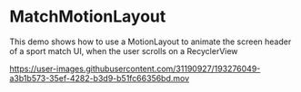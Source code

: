 # MatchMotionLayout

This demo shows how to use a MotionLayout to animate the screen header of a sport match UI, when the user scrolls on a RecyclerView

https://user-images.githubusercontent.com/31190927/193276049-a3b1b573-35ef-4282-b3d9-b51fc66356bd.mov

